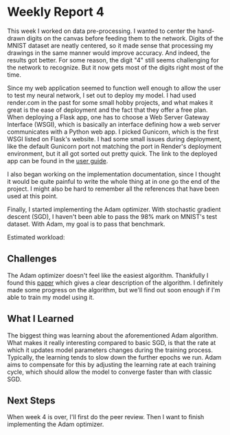 # Weekly Report 4

This week I worked on data pre-processing.
I wanted to center the hand-drawn digits on the canvas before feeding them to the network.
Digits of the MNIST dataset are neatly centered, so it made sense that processing my drawings in the same manner would improve accuracy.
And indeed, the results got better.
For some reason, the digit "4" still seems challenging for the network to recognize.
But it now gets most of the digits right most of the time.

Since my web application seemed to function well enough to allow the user to test my neural network, I set out to deploy my model.
I had used render.com in the past for some small hobby projects, and what makes it great is
the ease of deployment and the fact that they offer a free plan.
When deploying a Flask app, one has to choose a Web Server Gateway Interface (WSGI),
which is basically an interface defining how a web server communicates with a Python web app.
I picked Gunicorn, which is the first WSGI listed on Flask's website.
I had some small issues during deployment, like the default Gunicorn port not matching the port in Render's deployment environment, but it all got sorted out pretty quick.
The link to the deployed app can be found in the [user guide](../user-guide.md).

I also began working on the implementation documentation, since I thought it would
be quite painful to write the whole thing at in one go the end of the project.
I might also be hard to remember all the references that have been used at this point.

Finally, I started implementing the Adam optimizer. With stochastic gradient descent (SGD), I haven't been able to pass the 98% mark on MNIST's test dataset.
With Adam, my goal is to pass that benchmark.

Estimated workload:

## Challenges

The Adam optimizer doesn't feel like the easiest algorithm. Thankfully I found this [paper](https://www.datacamp.com/tutorial/adam-optimizer-tutorial) which gives a clear description of the algorithm. I definitely made some progress on the algorithm, but we'll find out soon enough if I'm able to train my model using it.

## What I Learned

The biggest thing was learning about the aforementioned Adam algorithm. What makes it really interesting compared to basic SGD, is that the rate at which it updates model parameters changes during the training process. Typically, the learning tends to slow down the further epochs we run. Adam aims to compensate for this by adjusting the learning rate at each training cycle, which should allow the model to converge faster than with classic SGD.

## Next Steps

When week 4 is over, I'll first do the peer review. Then I want to finish implementing the Adam optimizer.
